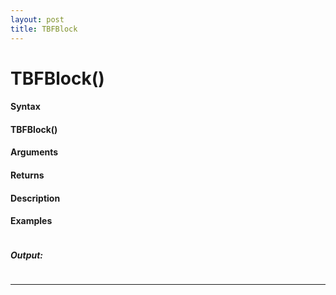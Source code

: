 ```yaml
---
layout: post
title: TBFBlock
---
```


# TBFBlock()


#### Syntax

#### TBFBlock()

#### Arguments

#### Returns

#### Description

#### Examples

```

```

##### Output:

```

```

---